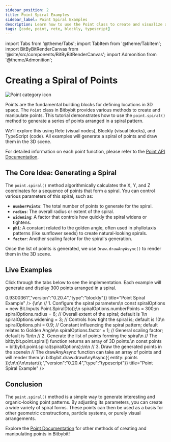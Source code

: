 ```yaml
---
sidebar_position: 2
title: Point Spiral Examples
sidebar_label: Point Spiral Examples
description: Learn how to use the Point class to create and visualize a spiral pattern of points in Bitbybit with Rete, Blockly, and TypeScript.
tags: [code, point, rete, blockly, typescript]
---
```


import Tabs from '@theme/Tabs';
import TabItem from '@theme/TabItem';
import BitByBitRenderCanvas from '@site/src/components/BitByBitRenderCanvas';
import Admonition from '@theme/Admonition';

# Creating a Spiral of Points

<img 
  class="category-icon-small" 
  src="https://s.bitbybit.dev/assets/icons/white/point-icon.svg" 
  alt="Point category icon" 
  title="Point category icon" /> 

Points are the fundamental building blocks for defining locations in 3D space. The `Point` class in Bitbybit provides various methods to create and manipulate points. This tutorial demonstrates how to use the `point.spiral()` method to generate a series of points arranged in a spiral pattern.

We'll explore this using Rete (visual nodes), Blockly (visual blocks), and TypeScript (code). All examples will generate a spiral of points and draw them in the 3D scene.

For detailed information on each point function, please refer to the [Point API Documentation](https://docs.bitbybit.dev/classes/Bit.Point.html).

## The Core Idea: Generating a Spiral

The `point.spiral()` method algorithmically calculates the X, Y, and Z coordinates for a sequence of points that form a spiral. You can control various parameters of this spiral, such as:

*   **`numberPoints`**: The total number of points to generate for the spiral.
*   **`radius`**: The overall radius or extent of the spiral.
*   **`widening`**: A factor that controls how quickly the spiral widens or tightens.
*   **`phi`**: A constant related to the golden angle, often used in phyllotaxis patterns (like sunflower seeds) to create natural-looking spirals.
*   **`factor`**: Another scaling factor for the spiral's generation.

Once the list of points is generated, we use `Draw.drawAnyAsync()` to render them in the 3D scene.

## Live Examples

Click through the tabs below to see the implementation. Each example will generate and display 300 points arranged in a spiral.
  
<Tabs groupId="vectors-live-examples">
<TabItem value="rete" label="Rete">
    <BitByBitRenderCanvas
    requireManualStart={true}
    script={{"script":"{\"id\":\"rete-v2-json\",\"nodes\":{\"15579b09dc5adca9\":{\"id\":\"15579b09dc5adca9\",\"name\":\"bitbybit.point.spiral\",\"customName\":\"spiral\",\"async\":false,\"drawable\":true,\"data\":{\"genericNodeData\":{\"hide\":false,\"oneOnOne\":false,\"flatten\":0,\"forceExecution\":false},\"phi\":0.9,\"numberPoints\":300,\"widening\":3,\"radius\":6,\"factor\":1},\"inputs\":{},\"position\":[141.90082846282178,326.4099338563376]}}}","version":"0.20.4","type":"rete"}}
    title="Point Spiral Example"
    />
</TabItem>
<TabItem value="blockly" label="Blockly">
  <BitByBitRenderCanvas
    requireManualStart={true}
    script={{"script":"<xml xmlns=\"https://developers.google.com/blockly/xml\"><block type=\"bitbybit.draw.drawAnyAsyncNoReturn\" id=\"E^IJ6.d.Lh`Vmr?.5Csz\" x=\"-93\" y=\"-169\"><value name=\"Entity\"><block type=\"bitbybit.point.spiral\" id=\"g(ckRUQwwj77@4=_-CU;\"><value name=\"Phi\"><block type=\"math_number\" id=\"Vh4=.WXZbb9dof*E5uTF\"><field name=\"NUM\">0.9</field></block></value><value name=\"NumberPoints\"><block type=\"math_number\" id=\"KENf7[x4y[p]{7II!GKw\"><field name=\"NUM\">300</field></block></value><value name=\"Widening\"><block type=\"math_number\" id=\"pl5v@!N~cHBfH1jn?w=c\"><field name=\"NUM\">3</field></block></value><value name=\"Radius\"><block type=\"math_number\" id=\"kN0Lx~XT[UxL1{{)VRWZ\"><field name=\"NUM\">6</field></block></value><value name=\"Factor\"><block type=\"math_number\" id=\"78u}u(CzqctJAu{gzQ.A\"><field name=\"NUM\">1</field></block></value></block></value></block></xml>","version":"0.20.4","type":"blockly"}}
    title="Point Spiral Example"
    />
</TabItem>
<TabItem value="typescript" label="TypeScript">
<BitByBitRenderCanvas
    requireManualStart={true}
    script={{"script":"const start = () => {\n\n    // 1. Configure the spiral parameters\n    const spiralOptions = new Bit.Inputs.Point.SpiralDto();\n    spiralOptions.numberPoints = 300;\n    spiralOptions.radius = 6;       // Overall extent of the spiral; default is 1\n    spiralOptions.widening = 3;     // Controls how tight the spiral is; default is 10\n    spiralOptions.phi = 0.9;        // Constant influencing the spiral pattern; default relates to Golden Angle\n    spiralOptions.factor = 1;       // General scaling factor; default is 1\n\n    // 2. Generate the list of points forming the spiral\n    // The bitbybit.point.spiral() function returns an array of 3D points.\n    const points = bitbybit.point.spiral(spiralOptions);\n\n    // 3. Draw the generated points in the scene\n    // The drawAnyAsync function can take an array of points and will render them.\n    bitbybit.draw.drawAnyAsync({ entity: points });\n\n}\n\nstart();","version":"0.20.4","type":"typescript"}}
    title="Point Spiral Example"
    />
</TabItem>

</Tabs>

## Conclusion

The `point.spiral()` method is a simple way to generate interesting and organic-looking point patterns. By adjusting its parameters, you can create a wide variety of spiral forms. These points can then be used as a basis for other geometric constructions, particle systems, or purely visual arrangements.

Explore the [Point Documentation](./intro) for other methods of creating and manipulating points in Bitbybit!